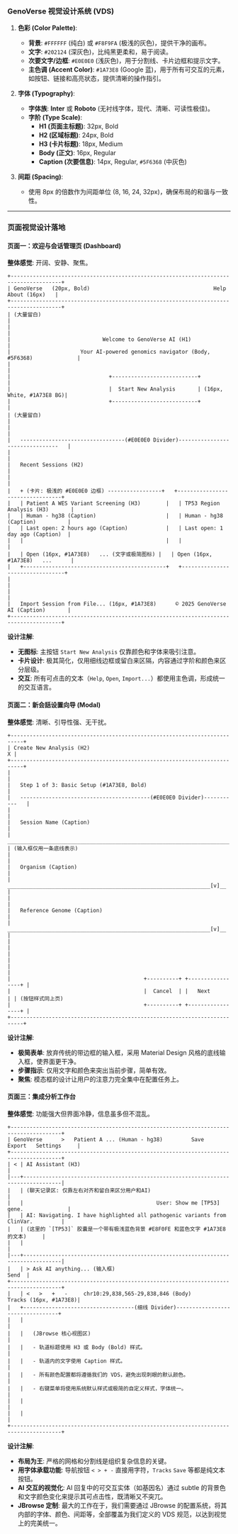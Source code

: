 ### **GenoVerse 视觉设计系统 (VDS)**

1.  **色彩 (Color Palette)**:
    - **背景**: `#FFFFFF` (纯白) 或 `#F8F9FA` (极浅的灰色)，提供干净的画布。
    - **文字**: `#202124` (深灰色)，比纯黑更柔和，易于阅读。
    - **次要文字/边框**: `#E0E0E0` (浅灰色)，用于分割线、卡片边框和提示文字。
    - **主色调 (Accent Color)**: `#1A73E8` (Google 蓝)，用于所有可交互的元素，如按钮、链接和高亮状态，提供清晰的操作指引。

2.  **字体 (Typography)**:
    - **字体族**: **Inter** 或 **Roboto** (无衬线字体，现代、清晰、可读性极佳)。
    - **字阶 (Type Scale)**:
      - **H1 (页面主标题)**: 32px, Bold
      - **H2 (区域标题)**: 24px, Bold
      - **H3 (卡片标题)**: 18px, Medium
      - **Body (正文)**: 16px, Regular
      - **Caption (次要信息)**: 14px, Regular, `#5F6368` (中灰色)

3.  **间距 (Spacing)**:
    - 使用 8px 的倍数作为间距单位 (8, 16, 24, 32px)，确保布局的和谐与一致性。

---

### **页面视觉设计落地**

#### **页面一：欢迎与会话管理页 (Dashboard)**

**整体感觉**: 开阔、安静、聚焦。

```
+--------------------------------------------------------------------------------------+
| GenoVerse   (20px, Bold)                                       Help   About (16px)   |
+--------------------------------------------------------------------------------------+
| (大量留白)                                                                           |
|                                                                                      |
|                             Welcome to GenoVerse AI (H1)                               |
|                      Your AI-powered genomics navigator (Body, #5F6368)              |
|                                                                                      |
|                               +---------------------------+                          |
|                               |  Start New Analysis       | (16px, White, #1A73E8 BG)|
|                               +---------------------------+                          |
| (大量留白)                                                                           |
|                                                                                      |
|   ---------------------------------(#E0E0E0 Divider)--------------------------------   |
|                                                                                      |
|   Recent Sessions (H2)                                                               |
|                                                                                      |
|   + (卡片: 极浅的 #E0E0E0 边框) -----------------+   +---------------------------------+
|   | Patient A WES Variant Screening (H3)        |   | TP53 Region Analysis (H3)       |
|   | Human - hg38 (Caption)                      |   | Human - hg38 (Caption)          |
|   | Last open: 2 hours ago (Caption)            |   | Last open: 1 day ago (Caption)  |
|   |                                             |   |                                 |
|   | Open (16px, #1A73E8)   ... (文字或极简图标) |   | Open (16px, #1A73E8)   ...      |
|   +---------------------------------------------+   +---------------------------------+
|                                                                                      |
|                                                                                      |
|   Import Session from File... (16px, #1A73E8)      © 2025 GenoVerse AI (Caption)       |
+--------------------------------------------------------------------------------------+
```

**设计注解**:

- **无图标**: 主按钮 `Start New Analysis` 仅靠颜色和字体来吸引注意。
- **卡片设计**: 极其简化，仅用细线边框或留白来区隔，内容通过字阶和颜色来区分层级。
- **交互**: 所有可点击的文本（`Help`, `Open`, `Import...`）都使用主色调，形成统一的交互语言。

#### **页面二：新会話设置向导 (Modal)**

**整体感觉**: 清晰、引导性强、无干扰。

```
+--------------------------------------------------------------------------+
| Create New Analysis (H2)                                             X |
+--------------------------------------------------------------------------+
|                                                                          |
|   Step 1 of 3: Basic Setup (#1A73E8, Bold)                               |
|   -----------------------------------------(#E0E0E0 Divider)-----------   |
|                                                                          |
|   Session Name (Caption)                                                 |
|   ______________________________________________________________________   | (输入框仅用一条底线表示)
|                                                                          |
|   Organism (Caption)                                                     |
|   ________________________________________________________________[v]__   |
|                                                                          |
|   Reference Genome (Caption)                                             |
|   ________________________________________________________________[v]__   |
|                                                                          |
|                                                                          |
|                                                                          |
|                                          +----------+ +-----------------+ |
|                                          |  Cancel  | |   Next          | | (按钮样式同上页)
|                                          +----------+ +-----------------+ |
+--------------------------------------------------------------------------+
```

**设计注解**:

- **极简表单**: 放弃传统的带边框的输入框，采用 Material Design 风格的底线输入框，使界面更干净。
- **步骤指示**: 仅用文字和颜色来突出当前步骤，简单有效。
- **聚焦**: 模态框的设计让用户的注意力完全集中在配置任务上。

#### **页面三：集成分析工作台**

**整体感觉**: 功能强大但界面冷静，信息虽多但不混乱。

```
+--------------------------------------------------------------------------------------+
| GenoVerse      >   Patient A ... (Human - hg38)         Save   Export   Settings     |
+--------------------------------------------------------------------------------------+
| < | AI Assistant (H3)                                                                |
|---+----------------------------------------------------------------------------------|
|   | (聊天记录区: 仅靠左右对齐和留白来区分用户和AI)                                         |
|   |                                          User: Show me [TP53] gene.              |
|   | AI: Navigating. I have highlighted all pathogenic variants from ClinVar.         |
|   | (这里的 `[TP53]` 胶囊是一个带有极浅蓝色背景 #E8F0FE 和蓝色文字 #1A73E8 的文本)     |
|   |                                                                                  |
|---+----------------------------------------------------------------------------------|
|   | > Ask AI anything... (输入框)                                              Send  |
+--------------------------------------------------------------------------------------+
|   | <   >   +   -     chr10:29,838,565-29,838,846 (Body)          Tracks (16px, #1A73E8)|
|   +-----------------------------------(细线 Divider)---------------------------------+
|   |                                                                                  |
|   |   (JBrowse 核心视图区)                                                          |
|   |   - 轨道标题使用 H3 或 Body (Bold) 样式。                                        |
|   |   - 轨道内的文字使用 Caption 样式。                                            |
|   |   - 所有颜色配置都将遵循我们的 VDS，避免出现刺眼的默认颜色。                       |
|   |   - 右键菜单将使用系统默认样式或极简的自定义样式，字体统一。                       |
|   |                                                                                  |
|   |                                                                                  |
+--------------------------------------------------------------------------------------+
```

**设计注解**:

- **布局为王**: 严格的网格和分割线是组织复杂信息的关键。
- **用字体承载功能**: 导航按钮 `< > + -` 直接用字符，`Tracks` `Save` 等都是纯文本按钮。
- **AI 交互的视觉化**: AI 回复中的可交互实体（如基因名）通过 subtle 的背景色和文字颜色变化来提示其可点击性，既清晰又不突兀。
- **JBrowse 定制**: 最大的工作在于，我们需要通过 JBrowse 的配置系统，将其内部的字体、颜色、间距等，全部覆盖为我们定义的 VDS 规范，以达到视觉上的完美统一。


